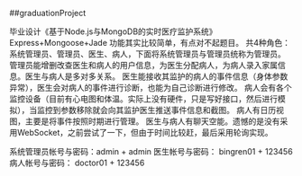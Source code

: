 ##graduationProject

毕业设计《基于Node.js与MongoDB的实时医疗监护系统》
Express+Mongoose+Jade
功能其实比较简单，有点对不起题目。 共4种角色：系统管理员、管理员、医生、病人，下面将系统管理员与管理员统称为管理员。
管理员能增删改查医生和病人的用户信息，为医生分配病人，为病人录入家属信息。医生与病人是多对多关系。
医生能接收其监护的病人的事件信息（身体参数异常），医生会对病人的事件进行诊断，也能为自己诊断进行修改。
病人会有各个监控设备（目前有心电图和体温。实际上没有硬件，只是写好接口，然后进行模拟），当监控到参数移除就会向其监护医生推送事件信息和截图。
病人有日历视图，主要是将事件按照时期进行管理。
医生与病人有聊天空能。遗憾的是没有采用WebSocket，之前尝试了一下，但由于时间比较赶，最后采用轮询实现。

系统管理员帐号与密码：admin + admin
医生帐号与密码： bingren01 + 123456
病人帐号与密码： doctor01 + 123456 